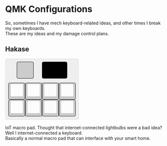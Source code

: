# QMK Configurations

So, sometimes I have mech keyboard-related ideas, and other times I break my own keyboards.  
These are my ideas and my damage control plans.  

## Hakase
![](hakase_poc.png)

IoT macro pad. Thought that internet-connected lightbulbs were a bad idea? Well I internet-connected a keyboard.  
Basically a normal macro pad that can interface with your smart home.  
